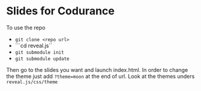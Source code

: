 Slides for Codurance
======

To use the repo

* ```git clone <repo url>```
* ```cd reveal.js``
* ```git submodule init```
* ```git submodule update```

Then go to the slides you want and launch index.html. 
In order to change the theme just add ```?theme=moon``` at the end of url. Look at the themes unders ```reveal.js/css/theme```
